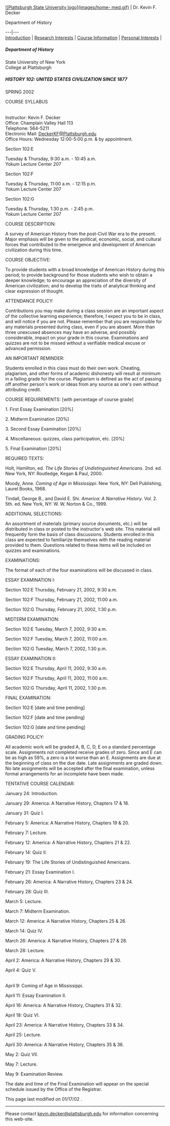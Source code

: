 [![Plattsburgh State University logo](images/home-
med.gif)](http://www.plattsburgh.edu) | Dr. Kevin F. Decker

Department of History  
  
---|---  
[Introduction](default.htm) | [Research Interests](research.htm) | [Course
Information](courses.htm) | [ Personal Interests](interests.htm) |  
  
  

##### Department of History  
State University of New York  
College at Plattsburgh  
  
  

##### HISTORY 102: UNITED STATES CIVILIZATION SINCE 1877  
  
SPRING 2002  
  
COURSE SYLLABUS

######  
  
Instructor: Kevin F. Decker  
Office: Champlain Valley Hall 113  
Telephone: 564-5211  
Electronic Mail: DeckerKF@Plattsburgh.edu  
Office Hours: Wednesday 12:00-5:00 p.m. & by appointment.  
  
  
Section 102:E  
  
Tuesday & Thursday, 9:30 a.m. - 10:45 a.m.  
Yokum Lecture Center 207  
  
Section 102:F  
  
Tuesday & Thursday, 11:00 a.m. - 12:15 p.m.  
Yokum Lecture Center 207  
  
Section 102:G  
  
Tuesday & Thursday, 1:30 p.m. - 2:45 p.m.  
Yokum Lecture Center 207  
  
  
  
COURSE DESCRIPTION:  
  
A survey of American History from the post-Civil War era to the present. Major
emphasis will be given to the political, economic, social, and cultural forces
that contributed to the emergence and development of American civilization
during this time.  
  
  
COURSE OBJECTIVE:  
  
To provide students with a broad knowledge of American History during this
period; to provide background for those students who wish to obtain a deeper
knowledge; to encourage an appreciation of the diversity of American
civilization; and to develop the traits of analytical thinking and clear
expression of thought.  
  
  
ATTENDANCE POLICY:  
  
Contributions you may make during a class session are an important aspect of
the collective learning experience; therefore, I expect you to be in class,
and will notice if you are not. Please remember that you are responsible for
any materials presented during class, even if you are absent. More than three
unexcused absences may have an adverse, and possibly considerable, impact on
your grade in this course. Examinations and quizzes are not to be missed
without a verifiable medical excuse or advanced permission.  
  
  
AN IMPORTANT REMINDER:  
  
Students enrolled in this class must do their own work. Cheating, plagiarism,
and other forms of academic dishonesty will result at minimum in a failing
grade for the course. Plagiarism is defined as the act of passing off another
person's work or ideas from any source as one's own without attributing
credit.  
  
  
COURSE REQUIREMENTS: [with percentage of course grade]  
  
1\. First Essay Examination [20%]  
  
2\. Midterm Examination [20%]  
  
3\. Second Essay Examination [20%]  
  
4\. Miscellaneous: quizzes, class participation, etc. [20%]  
  
5\. Final Examination [20%]  
  
  
REQUIRED TEXTS:  
  
Holt, Hamilton, ed. _The Life Stories of Undistinguished Americans_. 2nd. ed.
New York, NY: Routledge, Kegan  & Paul, 2000.  
  
Moody, Anne. _Coming of Age in Mississippi_. New York, NY: Dell Publishing,
Laurel Books, 1968.  
  
Tindall, George B., and David E. Shi. _America: A Narrative History_. Vol. 2.
5th. ed. New York, NY: W. W. Norton  & Co., 1999.  
  
  
ADDITIONAL SELECTIONS:  
  
An assortment of materials (primary source documents, etc.) will be
distributed in class or posted to the instructor's web site. This material
will frequently form the basis of class discussions. Students enrolled in this
class are expected to familiarize themselves with the reading material
provided to them. Questions related to these items will be included on quizzes
and examinations.  
  
EXAMINATIONS:  
  
The format of each of the four examinations will be discussed in class.  
  
  
ESSAY EXAMINATION I:  
  
Section 102:E Thursday, February 21, 2002, 9:30 a.m.  
  
Section 102:F Thursday, February 21, 2002, 11:00 a.m.  
  
Section 102:G Thursday, February 21, 2002, 1:30 p.m.  
  
  
MIDTERM EXAMINATION:  
  
Section 102:E Tuesday, March 7, 2002, 9:30 a.m.  
  
Section 102:F Tuesday, March 7, 2002, 11:00 a.m.  
  
Section 102:G Tuesday, March 7, 2002, 1:30 p.m.  
  
  
ESSAY EXAMINATION II:  
  
Section 102:E Thursday, April 11, 2002, 9:30 a.m.  
  
Section 102:F Thursday, April 11, 2002, 11:00 a.m.  
  
Section 102:G Thursday, April 11, 2002, 1:30 p.m.  
  
  
FINAL EXAMINATION:  
  
Section 102:E [date and time pending]  
  
Section 102:F [date and time pending]  
  
Section 102:G [date and time pending]  
  
  
  
GRADING POLICY:  
  
All academic work will be graded A, B, C, D, E on a standard percentage scale.
Assignments not completed receive grades of zero. Since and E can be as high
as 59%, a zero is a lot worse than an E. Assignments are due at the beginning
of class on the due date. Late assignments are graded down. No late
assignments will be accepted after the final examination, unless formal
arrangements for an incomplete have been made.  
  
  
  
  
TENTATIVE COURSE CALENDAR:  
  
  
January 24:     Introduction.  
  
  
January 29:    America: A Narrative History, Chapters 17 & 18.  
  
January 31:    Quiz I.  
  
  
February 5:     America: A Narrative History, Chapters 19 & 20.  
  
February 7:    Lecture.  
  
  
February 12:    America: A Narrative History, Chapters 21 & 22.  
  
February 14:    Quiz II.  
  
  
February 19:    The Life Stories of Undistinguished Americans.  
  
February 21:    Essay Examination I.  
  
  
February 26:    America: A Narrative History, Chapters 23 & 24.  
  
February 28:    Quiz III.  
  
  
March 5:     Lecture.  
  
March 7:     Midterm Examination.  
  
  
March 12:    America: A Narrative History, Chapters 25 & 26.  
  
March 14:    Quiz IV.  
  
  
March 26:    America: A Narrative History, Chapters 27 & 28.  
  
March 28:     Lecture.  
  
  
April 2:    America: A Narrative History, Chapters 29 & 30.  
  
April 4:    Quiz V.

######  
April 9:    Coming of Age in Mississippi.  
  
April 11:    Essay Examination II.  
  
  
April 16:    America: A Narrative History, Chapters 31 & 32.  
  
April 18:    Quiz VI.  
  
  
April 23:    America: A Narrative History, Chapters 33 & 34.  
  
April 25:    Lecture.  
  
  
April 30:    America: A Narrative History, Chapters 35 & 36.  
  
May 2:    Quiz VII.  
  
  
May 7:     Lecture.  
  
May 9:     Examination Review.  
  
  
The date and time of the Final Examination will appear on the special schedule
issued by the Office of the Registrar.  

This page last modified on 01/17/02 .

* * *

Please contact
[kevin.decker@plattsburgh.edu](mailto:kevin.decker@plattsburgh.edu) for
information concerning this web-site.







